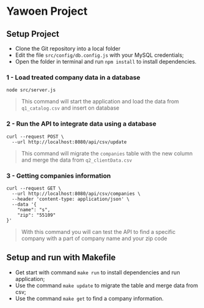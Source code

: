 # Yawoen Project

## Setup Project

* Clone the Git repository into a local folder
* Edit the file `src/config/db.config.js` with your MySQL credentials;
* Open the folder in terminal and run `npm install` to install dependencies.

### 1 - Load treated company data in a database

```
node src/server.js
```

> This command will start the application and load the data from `q1_catalog.csv` and insert on database

### 2 - Run the API to integrate data using a database

```
curl --request POST \
  --url http://localhost:8080/api/csv/update
```

> This command will migrate the `companies` table with the new column and merge the data from `q2_clientData.csv`

### 3 - Getting companies information

```
curl --request GET \
  --url http://localhost:8080/api/csv/companies \
  --header 'content-type: application/json' \
  --data '{
	"name": "s",
	"zip": "55109"
}'
```

> With this command you will can test the API to find a specific company with a part of company name and your zip code

## Setup and run with Makefile

* Get start with command `make run` to install dependencies and run application;
* Use the command `make update` to migrate the table and merge data from csv;
* Use the command `make get` to find a company information.